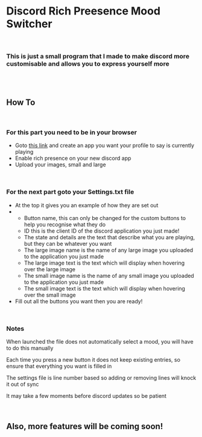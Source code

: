 <h1>Discord Rich Preesence Mood Switcher</h1>
<br>
<h3>This is just a small program that I made to make discord more customisable and allows you to express yourself more</h3>
<br>
<br>
<h2>How To</h2>
<br>
<h3>For this part you need to be in your browser</h3>
<ul>
<li>Goto <a href="https://discordapp.com/developers/applications/me/">this link</a> and create an app you want your profile to say is currently playing</li>
<li>Enable rich presence on your new discord app</li>
<li>Upload your images, small and large</li>
</ul>
<br>
<h3>For the next part goto your Settings.txt file</h3>
<ul>
<li>At the top it gives you an example of how they are set out</li>
<li><ul><li>Button name, this can only be changed for the custom buttons to help you recognise what they do</li><li>ID this is the client ID of the discord application you just made!</li><li>The state and details are the text that describe what you are playing, but they can be whatever you want</li><li>The large image name is the name of any large image you uploaded to the application you just made</li><li>The large image text is the text which will display when hovering over the large image</li><li>The small image name is the name of any small image you uploaded to the application you just made</li><li>The small image text is the text which will display when hovering over the small image</li></ul></li>
<li>Fill out all the buttons you want then you are ready!</li>
</ul>
<br>
<h3>Notes</h3>
<p>When launched the file does not automatically select a mood, you will have to do this manually</p>
<p>Each time you press a new button it does not keep existing entries, so ensure that everything you want is filled in</p>
<p>The settings file is line number based so adding or removing lines will knock it out of sync</p>
<p>It may take a few moments before discord updates so be patient</p>
<br>
<h2>Also, more features will be coming soon!</h2>